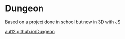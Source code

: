 # Dungeon
Based on a project done in school but now in 3D with JS

[aul12.github.io/Dungeon](http://aul12.github.io/Dungeon)

